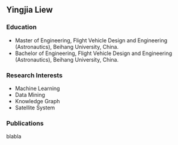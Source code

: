 ## Yingjia Liew

### Education
- Master of Engineering, Flight Vehicle Design and Engineering (Astronautics), Beihang University, China.
- Bachelor of Engineering, Flight Vehicle Design and Engineering (Astronautics), Beihang University, China.

### Research Interests
- Machine Learning 
- Data Mining
- Knowledge Graph
- Satellite System

### Publications
blabla
